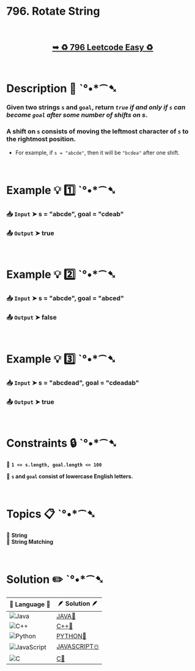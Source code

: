 # 796. Rotate String

</br>

<h2 align="center"> 

<a href="https://leetcode.com/problems/rotate-string/description/?envType=daily-question&envId=2024-11-03"><strong>➥ ♻️ 796 Leetcode Easy ♻️ </strong></a>
</h2>

</br>

# Description 📜 ˋ°•*⁀➷

### Given two strings `s` and `goal`, return *`true` if and only if `s` can become `goal` after some number of shifts on s*.

### A shift on `s` consists of moving the leftmost character of `s` to the rightmost position.

- For example, if `s = "abcde"`, then it will be `"bcdea"` after one shift.

</br>

# Example 💡 1️⃣ ˋ°•*⁀➷

  ### 📥 `Input`  ➤ s = "abcde", goal = "cdeab"

  ### 📤 `Output`  ➤ true

</br>

# Example 💡 2️⃣ ˋ°•*⁀➷

  ### 📥 `Input` ➤ s = "abcde", goal = "abced"

  ### 📤 `Output`  ➤ false

</br>

# Example 💡 3️⃣ ˋ°•*⁀➷

  ### 📥 `Input` ➤ s = "abcdead", goal = "cdeadab"

  ### 📤 `Output`  ➤ true

</br>

# Constraints 🔒 ˋ°•*⁀➷

🔹 **`1 <= s.length, goal.length <= 100`** </br>

🔹 **`s` and `goal` consist of lowercase English letters.** </br>

</br>

# Topics 📋 ˋ°•*⁀➷

🔸 **String**  </br>
🔸 **String Matching**  </br>

</br>

# Solution ✏️ ˋ°•*⁀➷

| 📒 Language 📒  | 🪶 Solution 🪶 |
| ------------- | ------------- |
|  ![Java](https://img.shields.io/badge/java-%23ED8B00.svg?style=for-the-badge&logo=openjdk&logoColor=white)  | [JAVA🍁](https://github.com/Prakhar-002/LEETCODE/blob/main/%F0%9F%93%9C%20Daily%20Challange%20%F0%9F%92%A1/11%20November%20%F0%9F%8E%A1%202024/03%20-%2011%20-%202024%20---%20796.%20Rotate%20String%20%E2%98%83%EF%B8%8F%20%F0%9F%8D%81%20%F0%9F%8D%B0%20%F0%9F%8E%B2%20%F0%9F%92%96/%F0%9F%8D%81JAVA%20-%20796.%20Rotate%20String.java) |
|  ![C++](https://img.shields.io/badge/c++-%2300599C.svg?style=for-the-badge&logo=c%2B%2B&logoColor=white)  | [C++🎲](https://github.com/Prakhar-002/LEETCODE/blob/main/%F0%9F%93%9C%20Daily%20Challange%20%F0%9F%92%A1/11%20November%20%F0%9F%8E%A1%202024/03%20-%2011%20-%202024%20---%20796.%20Rotate%20String%20%E2%98%83%EF%B8%8F%20%F0%9F%8D%81%20%F0%9F%8D%B0%20%F0%9F%8E%B2%20%F0%9F%92%96/%F0%9F%8E%B2CPP%20-%20796.%20Rotate%20String.cpp)  |
|  ![Python](https://img.shields.io/badge/python-3670A0?style=for-the-badge&logo=python&logoColor=ffdd54)    | [PYTHON🍰](https://github.com/Prakhar-002/LEETCODE/blob/main/%F0%9F%93%9C%20Daily%20Challange%20%F0%9F%92%A1/11%20November%20%F0%9F%8E%A1%202024/03%20-%2011%20-%202024%20---%20796.%20Rotate%20String%20%E2%98%83%EF%B8%8F%20%F0%9F%8D%81%20%F0%9F%8D%B0%20%F0%9F%8E%B2%20%F0%9F%92%96/%F0%9F%8D%B0PYTHON%20-%20796.%20Rotate%20String.py) |
| ![JavaScript](https://img.shields.io/badge/javascript-%23323330.svg?style=for-the-badge&logo=javascript&logoColor=%23F7DF1E)   | [JAVASCRIPT☃️](https://github.com/Prakhar-002/LEETCODE/blob/main/%F0%9F%93%9C%20Daily%20Challange%20%F0%9F%92%A1/11%20November%20%F0%9F%8E%A1%202024/03%20-%2011%20-%202024%20---%20796.%20Rotate%20String%20%E2%98%83%EF%B8%8F%20%F0%9F%8D%81%20%F0%9F%8D%B0%20%F0%9F%8E%B2%20%F0%9F%92%96/%E2%98%83%EF%B8%8FJAVASCRIPT%20-%20796.%20Rotate%20String.js) |
|   ![C](https://img.shields.io/badge/c-%2300599C.svg?style=for-the-badge&logo=c&logoColor=white)   | [C💖](https://github.com/Prakhar-002/LEETCODE/blob/main/%F0%9F%93%9C%20Daily%20Challange%20%F0%9F%92%A1/11%20November%20%F0%9F%8E%A1%202024/03%20-%2011%20-%202024%20---%20796.%20Rotate%20String%20%E2%98%83%EF%B8%8F%20%F0%9F%8D%81%20%F0%9F%8D%B0%20%F0%9F%8E%B2%20%F0%9F%92%96/%F0%9F%92%96C%20-%20796.%20Rotate%20String.c)  |



